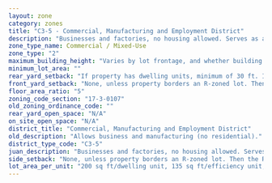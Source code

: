 ```yaml
---
layout: zone
category: zones
title: "C3-5 - Commercial, Manufacturing and Employment District"
description: "Businesses and factories, no housing allowed. Serves as a buffer between manufacturing and residential/commercial districts."
zone_type_name: Commercial / Mixed-Use
zone_type: "2"
maximum_building_height: "Varies by lot frontage, and whether building has ground-floor commercial space. (See 17-3-0408)"
minimum_lot_area: ""
rear_yard_setback: "If property has dwelling units, minimum of 30 ft. If its rear property line borders the side property line of an R-zoned lot, the rear setback must equal the side setback of the R-zoned lot. If rear line borders the R lot&#39;s rear line, setback must be at least 16 ft."
front_yard_setback: "None, unless property borders an R-zoned lot. Then the front setback must be at least 50% of the R lot&#39;s front setback. (See 17-3-0404.)"
floor_area_ratio: "5"
zoning_code_section: "17-3-0107"
old_zoning_ordinance_code: ""
rear_yard_open_space: "N/A"
on_site_open_space: "N/A"
district_title: "Commercial, Manufacturing and Employment District"
old_description: "Allows business and manufacturing (no residential)."
district_type_code: "C3-5"
juan_description: "Businesses and factories, no housing allowed. Serves as a buffer between manufacturing and residential/commercial districts."
side_setback: "None, unless property borders an R-zoned lot. Then the R lot&#39;s front setback applies."
lot_area_per_unit: "200 sq ft/dwelling unit, 135 sq ft/efficiency unit, 100 sq ft/SRO unit"
---
```

